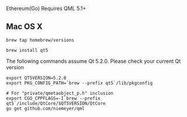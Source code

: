 Ethereum(Go) Requires QML 5.1+

## Mac OS X

`brew tap homebrew/versions`

`brew install qt5`

The following commands assume Qt 5.2.0. Please check your current Qt version

    export QT5VERSION=5.2.0
    export PKG_CONFIG_PATH=`brew --prefix qt5`/lib/pkgconfig

    # For "private/qmetaobject_p.h" inclusion
    export CGO_CPPFLAGS=-I`brew --prefix qt5`/include/QtCore/$QT5VERSION/QtCore
    go get github.com/niemeyer/qml